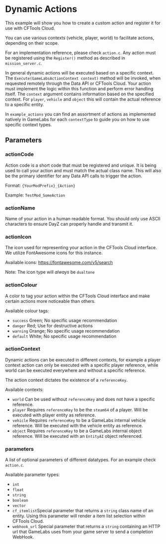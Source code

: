 # Dynamic Actions
This example will show you how to create a custom action and register it for use with CFTools Cloud.

You can use various contexts (vehicle, player, world) to facilitate actions, depending on their scope.

For an implementation reference, please check `action.c`. Any action must be registered using the `Register()` method as described in `mission_server.c`.

In general dynamic actions will be executed based on a specific context. The `Execute(GameLabsActionContext context)` method will be invoked, when requested remotely through the Data API or CFTools Cloud.
Your action must implement the logic within this function and perform error handling itself. The `context` argument contains information based on the specified context. For `player`, `vehicle` and `object` this will contain the actual reference to a specific entity.

In `example_actions` you can find an assortment of actions as implemented natively in GameLabs for each `contextType` to guide you on how to use specific context types.

## Parameters
### actionCode
Action code is a short code that must be registered and unique. It is being used to call your action and must match the
actual class name. This will also be the primary identifier for any Data API calls to trigger the action.

Format: `{YourModPrefix}_{Action}`

Example: `TestMod_SomeAction`

### actionName
Name of your action in a human readable format. You should only use ASCII characters to ensure DayZ can properly handle and transmit it.

### actionIcon
The icon used for representing your action in the CFTools Cloud interface. We utilize FontAwesome icons for this instance.

Available icons: https://fontawesome.com/v5/search

Note: The icon type will *always* be `dualtone`

### actionColour
A color to tag your action within the CFTools Cloud interface and make certain actions more noticeable than others.

Available colour tags:
- `success` Green; No specific usage recommendation
- `danger` Red; Use for destructive actions
- `warning` Orange; No specific usage recommendation
- `default` White; No specific usage recommendation

### actionContext
Dynamic actions can be executed in different contexts, for example a player context action can only be executed with a specific player reference, while world can be executed everywhere and without a specific reference.

The action context dictates the existence of a `referenceKey`.

Available contexts:
- `world` Can be used without `referenceKey` and does not have a specific reference.
- `player` Requires `referenceKey` to be the `steam64` of a player. Will be executed with player entity as reference.
- `vehicle` Requires `referenceKey` to be a GameLabs internal vehicle reference. Will be executed with the vehicle entity as reference.
- `object` Requires `referenceKey` to be a GameLabs internal object reference. Will be executed with an `EntityAI` object referenced.

### parameters
A list of optional parameters of different datatypes. For an example check `action.c`.

Available parameter types:
- `int`
- `float`
- `string`
- `boolean`
- `vector`
- `cf_itemlist`Special parameter that returns a `string` class name of an entity. Using this parameter will render a item list selection within CFTools Cloud.
- `webhook_url` Special parameter that returns a `string` containing an HTTP url that GameLabs uses from your game server to send a completion WebHook.
